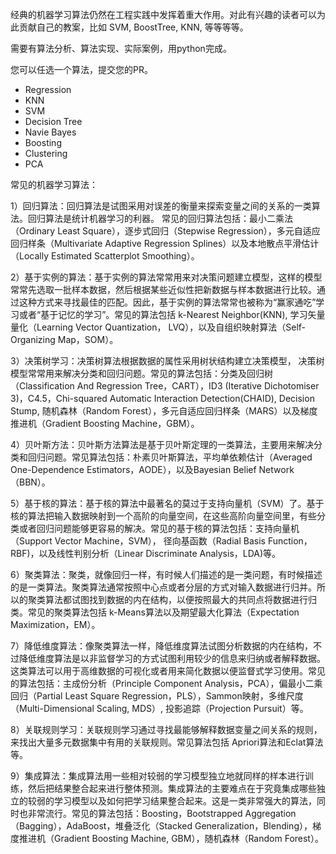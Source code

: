 经典的机器学习算法仍然在工程实践中发挥着重大作用。对此有兴趣的读者可以为此贡献自己的教案，比如 SVM, BoostTree, KNN, 等等等等。

需要有算法分析、算法实现、实际案例，用python完成。

您可以任选一个算法，提交您的PR。


- Regression
- KNN
- SVM
- Decision Tree
- Navie Bayes
- Boosting
- Clustering
- PCA

常见的机器学习算法：

1）回归算法：回归算法是试图采用对误差的衡量来探索变量之间的关系的一类算法。回归算法是统计机器学习的利器。 常见的回归算法包括：最小二乘法（Ordinary Least Square），逐步式回归（Stepwise Regression），多元自适应回归样条（Multivariate Adaptive Regression Splines）以及本地散点平滑估计（Locally Estimated Scatterplot Smoothing）。

2）基于实例的算法：基于实例的算法常常用来对决策问题建立模型，这样的模型常常先选取一批样本数据，然后根据某些近似性把新数据与样本数据进行比较。通过这种方式来寻找最佳的匹配。因此，基于实例的算法常常也被称为“赢家通吃”学习或者“基于记忆的学习”。常见的算法包括 k-Nearest Neighbor(KNN), 学习矢量量化（Learning Vector Quantization， LVQ），以及自组织映射算法（Self-Organizing Map，SOM）。

3）决策树学习：决策树算法根据数据的属性采用树状结构建立决策模型， 决策树模型常常用来解决分类和回归问题。常见的算法包括：分类及回归树（Classification And Regression Tree，CART），ID3 (Iterative Dichotomiser 3)，C4.5，Chi-squared Automatic Interaction Detection(CHAID), Decision Stump, 随机森林（Random Forest），多元自适应回归样条（MARS）以及梯度推进机（Gradient Boosting Machine，GBM）。

4）贝叶斯方法：贝叶斯方法算法是基于贝叶斯定理的一类算法，主要用来解决分类和回归问题。常见算法包括：朴素贝叶斯算法，平均单依赖估计（Averaged One-Dependence Estimators，AODE），以及Bayesian Belief Network（BBN）。

5）基于核的算法：基于核的算法中最著名的莫过于支持向量机（SVM）了。基于核的算法把输入数据映射到一个高阶的向量空间，在这些高阶向量空间里，有些分类或者回归问题能够更容易的解决。常见的基于核的算法包括：支持向量机（Support Vector Machine，SVM）， 径向基函数（Radial Basis Function，RBF)，以及线性判别分析（Linear Discriminate Analysis，LDA)等。

6）聚类算法：聚类，就像回归一样，有时候人们描述的是一类问题，有时候描述的是一类算法。聚类算法通常按照中心点或者分层的方式对输入数据进行归并。所以的聚类算法都试图找到数据的内在结构，以便按照最大的共同点将数据进行归类。常见的聚类算法包括 k-Means算法以及期望最大化算法（Expectation Maximization，EM）。

7）降低维度算法：像聚类算法一样，降低维度算法试图分析数据的内在结构，不过降低维度算法是以非监督学习的方式试图利用较少的信息来归纳或者解释数据。这类算法可以用于高维数据的可视化或者用来简化数据以便监督式学习使用。常见的算法包括：主成份分析（Principle Component Analysis，PCA），偏最小二乘回归（Partial Least Square Regression，PLS），Sammon映射，多维尺度（Multi-Dimensional Scaling, MDS）, 投影追踪（Projection Pursuit）等。

8）关联规则学习：关联规则学习通过寻找最能够解释数据变量之间关系的规则，来找出大量多元数据集中有用的关联规则。常见算法包括 Apriori算法和Eclat算法等。

9）集成算法：集成算法用一些相对较弱的学习模型独立地就同样的样本进行训练，然后把结果整合起来进行整体预测。集成算法的主要难点在于究竟集成哪些独立的较弱的学习模型以及如何把学习结果整合起来。这是一类非常强大的算法，同时也非常流行。常见的算法包括：Boosting，Bootstrapped Aggregation（Bagging），AdaBoost，堆叠泛化（Stacked Generalization，Blending），梯度推进机（Gradient Boosting Machine, GBM），随机森林（Random Forest）。

